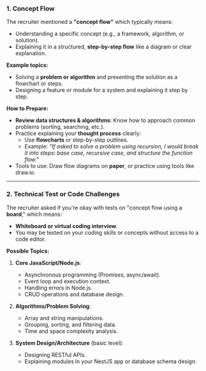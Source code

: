 

### **1. Concept Flow**

The recruiter mentioned a **"concept flow"** which typically means:

- Understanding a specific concept (e.g., a framework, algorithm, or solution).
- Explaining it in a structured, **step-by-step flow** like a diagram or clear explanation.

**Example topics:**

- Solving a **problem or algorithm** and presenting the solution as a flowchart or steps.
- Designing a feature or module for a system and explaining it step by step.

**How to Prepare:**

- **Review data structures & algorithms**: Know how to approach common problems (sorting, searching, etc.).
- Practice explaining your **thought process** clearly:
    - Use **flowcharts** or step-by-step outlines.
    - Example: _"If asked to solve a problem using recursion, I would break it into steps: base case, recursive case, and structure the function flow."_
- Tools to use: Draw flow diagrams on **paper**, or practice using tools like draw.io.

---

### **2. Technical Test or Code Challenges**

The recruiter asked if you're okay with tests on "concept flow using a **board**," which means:

- **Whiteboard or virtual coding interview**.
- You may be tested on your coding skills or concepts without access to a code editor.

**Possible Topics:**

1. **Core JavaScript/Node.js**:
    
    - Asynchronous programming (Promises, async/await).
    - Event loop and execution context.
    - Handling errors in Node.js.
    - CRUD operations and database design.
2. **Algorithms/Problem Solving**:
    
    - Array and string manipulations.
    - Grouping, sorting, and filtering data.
    - Time and space complexity analysis.

1. **System Design/Architecture** (basic level):
    
    - Designing RESTful APIs.
    - Explaining modules in your NestJS app or database schema design.
